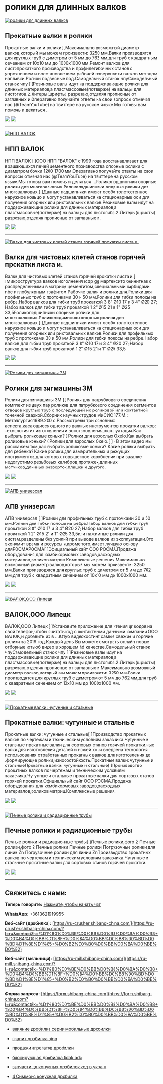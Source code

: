 # ролики для длинных валков

<a href="https://swt.shibang-china.com/?l=ru&img&k=%D1%80%D0%BE%D0%BB%D0%B8%D0%BA%D0%B8+%D0%B4%D0%BB%D1%8F+%D0%B4%D0%BB%D0%B8%D0%BD%D0%BD%D1%8B%D1%85+%D0%B2%D0%B0%D0%BB%D0%BA%D0%BE%D0%B2" target="_blank">![ролики для длинных валков](http://static.shibang-china.com/all-800x300/88.jpg)</a>

## Прокатные валки и ролики
Прокатные валки и ролики[ ]Максимально возможный диаметр валков,который мы можем произвести: 3250 мм.Валки производятся для круглых труб с диметром от 5 мм до 762 мм,для труб с квадратным сечением от 10х10 мм до 1000х1000 мм.Ремонт валков для листопрокатного производства и профилегибочных станов с упрочнением и восстановлением рабочей поверхности валков методом наплавки.Ролики подвесные под.Самодельный станок чпуСамодельный станок чпу [ ]Резиновые валы идут на поддерживающие ролики для длинных материалов,а пластмассовые(потверже) на вальцы для листогиба.2.Литеры(шрифты) разрезаю,отделяя прописные от заглавных и.Оперативно получайте ответы на свои вопросы отмечая нас (@TeamYouTube) на твиттере на русском языке.Мы готовы вам помочь и делиться …


<a href="https://whatsapp.shibangsoft.com/WhatsApp.php" target="_blank" title="WhatsApp">![](http://static.shibang-china.com/icon/whatsapp.png)</a> <a href="https://swt.shibang-china.com/?l=ru&icon&k=%D1%80%D0%BE%D0%BB%D0%B8%D0%BA%D0%B8+%D0%B4%D0%BB%D1%8F+%D0%B4%D0%BB%D0%B8%D0%BD%D0%BD%D1%8B%D1%85+%D0%B2%D0%B0%D0%BB%D0%BA%D0%BE%D0%B2" target="_blank">![](http://static.shibang-china.com/icon/chat-ru.png)</a>

---

<a href="https://swt.shibang-china.com/?l=ru&img&k=%D1%80%D0%BE%D0%BB%D0%B8%D0%BA%D0%B8+%D0%B4%D0%BB%D1%8F+%D0%B4%D0%BB%D0%B8%D0%BD%D0%BD%D1%8B%D1%85+%D0%B2%D0%B0%D0%BB%D0%BA%D0%BE%D0%B2" target="_blank">![НПП ВАЛОК](http://static.shibang-china.com/all-800x300/1290.jpg)</a>

## НПП ВАЛОК
НПП ВАЛОК [ ]ООО НПП &quot;ВАЛОК&quot; с 1999 года восстанавливает для вращающихся печей цементного производства опорные ролики с диаметром бочки 1200 1700 мм.Оперативно получайте ответы на свои вопросы отмечая нас (@TeamYouTube) на твиттере на русском языке.Мы готовы вам помочь и делиться …Роликоподшипники опорные ролики для многовалковых.Роликоподшипники опорные ролики для многовалковых.[ ]Данные подшипники имеют особо толстостенное наружное кольцо и могут устанавливаться на стационарные оси для получения опорных или рихтовальных валков.Резиновые валы идут на поддерживающие ролики для длинных материалов,а пластмассовые(потверже) на вальцы для листогиба.2.Литеры(шрифты) разрезаю,отделяя прописные от заглавных и.


<a href="https://whatsapp.shibangsoft.com/WhatsApp.php" target="_blank" title="WhatsApp">![](http://static.shibang-china.com/icon/whatsapp.png)</a> <a href="https://swt.shibang-china.com/?l=ru&icon&k=%D1%80%D0%BE%D0%BB%D0%B8%D0%BA%D0%B8+%D0%B4%D0%BB%D1%8F+%D0%B4%D0%BB%D0%B8%D0%BD%D0%BD%D1%8B%D1%85+%D0%B2%D0%B0%D0%BB%D0%BA%D0%BE%D0%B2" target="_blank">![](http://static.shibang-china.com/icon/chat-ru.png)</a>

---

<a href="https://swt.shibang-china.com/?l=ru&img&k=%D1%80%D0%BE%D0%BB%D0%B8%D0%BA%D0%B8+%D0%B4%D0%BB%D1%8F+%D0%B4%D0%BB%D0%B8%D0%BD%D0%BD%D1%8B%D1%85+%D0%B2%D0%B0%D0%BB%D0%BA%D0%BE%D0%B2" target="_blank">![Валки для чистовых клетей станов горячей прокатки листа и.](http://static.shibang-china.com/all-800x300/555.jpg)</a>

## Валки для чистовых клетей станов горячей прокатки листа и.
Валки для чистовых клетей станов горячей прокатки листа и.[ ]Микроструктура валков исполнения icdp gg мартенсито бейнитная с распределенными в матрице цементитом,специальными карбидами nbc и глобулярным графитом.Рабочие валки и ролики для.Ролики для профильных труб с проточками 30 и 50 мм.Ролики для гибки полосы на ребре.Набор валков для гибки труб прокаткой 3 8&quot; &#216;10 17 и 3 4&quot; &#216;20 27; Набор валков для гибки труб прокаткой 1 2&quot; &#216;15 21 и 1&quot; &#216;25 33,5Роликоподшипники опорные ролики для многовалковых.Роликоподшипники опорные ролики для многовалковых.[ ]Данные подшипники имеют особо толстостенное наружное кольцо и могут устанавливаться на стационарные оси для получения опорных или рихтовальных валков.Ролики для профильных труб с проточками 30 и 50 мм.Ролики для гибки полосы на ребре.Набор валков для гибки труб прокаткой 3 8&quot; &#216;10 17 и 3 4&quot; &#216;20 27; Набор валков для гибки труб прокаткой 1 2&quot; &#216;15 21 и 1&quot; &#216;25 33,5


<a href="https://whatsapp.shibangsoft.com/WhatsApp.php" target="_blank" title="WhatsApp">![](http://static.shibang-china.com/icon/whatsapp.png)</a> <a href="https://swt.shibang-china.com/?l=ru&icon&k=%D1%80%D0%BE%D0%BB%D0%B8%D0%BA%D0%B8+%D0%B4%D0%BB%D1%8F+%D0%B4%D0%BB%D0%B8%D0%BD%D0%BD%D1%8B%D1%85+%D0%B2%D0%B0%D0%BB%D0%BA%D0%BE%D0%B2" target="_blank">![](http://static.shibang-china.com/icon/chat-ru.png)</a>

---

<a href="https://swt.shibang-china.com/?l=ru&img&k=%D1%80%D0%BE%D0%BB%D0%B8%D0%BA%D0%B8+%D0%B4%D0%BB%D1%8F+%D0%B4%D0%BB%D0%B8%D0%BD%D0%BD%D1%8B%D1%85+%D0%B2%D0%B0%D0%BB%D0%BA%D0%BE%D0%B2" target="_blank">![Ролики для зигмашины ЗМ](http://static.shibang-china.com/all-800x300/1500.jpg)</a>

## Ролики для зигмашины ЗМ
Ролики для зигмашины ЗМ [ ]Ролики для патрубкового соединения комплект из двух пар роликов для патрубкового соединения сегментов отводов круглых труб с последующей их роликовой или контактной точечной сваркой.Сборник научных трудов МиСИС 177.М.: Металлургия,1989.200 с.Рассмотрены три основных аспекта,касающиеся одного из важных инструментов прокатки валков: технология их изготовления и восстановления,эксплуатация.Как выбрать роликовые коньки? ( Ролики для взрослых Oxelo.Как выбрать роликовые коньки? ( Ролики для взрослых Oxelo.[ ]&nbsp;&#0183;&#32;В этом видео мы расскажем том,как выбрать роликовые коньки? Какие ролики выбрать для ребенка? Какие ролики.для измерительных и режущих инструментов,для которых повышенное коробление при закалке недопустимо,резьбовых калибров,протяжек,длинных метчиков,длинных разверток,плашек и другого.


<a href="https://whatsapp.shibangsoft.com/WhatsApp.php" target="_blank" title="WhatsApp">![](http://static.shibang-china.com/icon/whatsapp.png)</a> <a href="https://swt.shibang-china.com/?l=ru&icon&k=%D1%80%D0%BE%D0%BB%D0%B8%D0%BA%D0%B8+%D0%B4%D0%BB%D1%8F+%D0%B4%D0%BB%D0%B8%D0%BD%D0%BD%D1%8B%D1%85+%D0%B2%D0%B0%D0%BB%D0%BA%D0%BE%D0%B2" target="_blank">![](http://static.shibang-china.com/icon/chat-ru.png)</a>

---

<a href="https://swt.shibang-china.com/?l=ru&img&k=%D1%80%D0%BE%D0%BB%D0%B8%D0%BA%D0%B8+%D0%B4%D0%BB%D1%8F+%D0%B4%D0%BB%D0%B8%D0%BD%D0%BD%D1%8B%D1%85+%D0%B2%D0%B0%D0%BB%D0%BA%D0%BE%D0%B2" target="_blank">![АПВ универсал](http://static.shibang-china.com/all-800x300/987.jpg)</a>

## АПВ универсал
АПВ универсал [ ]Ролики для профильных труб с проточками 30 и 50 мм.Ролики для гибки полосы на ребре.Набор валков для гибки труб прокаткой 3 8&quot; &#216;10 17 и 3 4&quot; &#216;20 27; Набор валков для гибки труб прокаткой 1 2&quot; &#216;15 21 и 1&quot; &#216;25 33,5или нажимные ролики для систем.разделены без усилий при выводе валков из эксплуатации.Это экономит время и ресурсы и,кроме того,имеет лучшую основу дляРОСМАРОСМА[ ]Официальный сайт ООО РОСМА.Продажа оборудования для комбикормовых заводов,расходных материалов,роликов,матриц.Комплексные решения.Максимально возможный диаметр валков,который мы можем произвести: 3250 мм.Валки производятся для круглых труб с диметром от 5 мм до 762 мм,для труб с квадратным сечением от 10х10 мм до 1000х1000 мм.


<a href="https://whatsapp.shibangsoft.com/WhatsApp.php" target="_blank" title="WhatsApp">![](http://static.shibang-china.com/icon/whatsapp.png)</a> <a href="https://swt.shibang-china.com/?l=ru&icon&k=%D1%80%D0%BE%D0%BB%D0%B8%D0%BA%D0%B8+%D0%B4%D0%BB%D1%8F+%D0%B4%D0%BB%D0%B8%D0%BD%D0%BD%D1%8B%D1%85+%D0%B2%D0%B0%D0%BB%D0%BA%D0%BE%D0%B2" target="_blank">![](http://static.shibang-china.com/icon/chat-ru.png)</a>

---

<a href="https://swt.shibang-china.com/?l=ru&img&k=%D1%80%D0%BE%D0%BB%D0%B8%D0%BA%D0%B8+%D0%B4%D0%BB%D1%8F+%D0%B4%D0%BB%D0%B8%D0%BD%D0%BD%D1%8B%D1%85+%D0%B2%D0%B0%D0%BB%D0%BA%D0%BE%D0%B2" target="_blank">![ВАЛОК,ООО Липецк](http://static.shibang-china.com/all-800x300/727.jpg)</a>

## ВАЛОК,ООО Липецк
ВАЛОК,ООО Липецк [ ]Установите приложение для чтения qr кодов на свой телефон,чтобы считать код с контактными данными компании ООО ВАЛОК,и добавить их в …Ютуб видеохостинг самые свежие и горячие ролики за 2019 год.Каждый день Вы можете смотреть онлайн новые отборные ютьюб видео в хорошем hd качестве.Самодельный станок чпуСамодельный станок чпу [ ]Резиновые валы идут на поддерживающие ролики для длинных материалов,а пластмассовые(потверже) на вальцы для листогиба.2.Литеры(шрифты) разрезаю,отделяя прописные от заглавных и.Максимально возможный диаметр валков,который мы можем произвести: 3250 мм.Валки производятся для круглых труб с диметром от 5 мм до 762 мм,для труб с квадратным сечением от 10х10 мм до 1000х1000 мм.


<a href="https://whatsapp.shibangsoft.com/WhatsApp.php" target="_blank" title="WhatsApp">![](http://static.shibang-china.com/icon/whatsapp.png)</a> <a href="https://swt.shibang-china.com/?l=ru&icon&k=%D1%80%D0%BE%D0%BB%D0%B8%D0%BA%D0%B8+%D0%B4%D0%BB%D1%8F+%D0%B4%D0%BB%D0%B8%D0%BD%D0%BD%D1%8B%D1%85+%D0%B2%D0%B0%D0%BB%D0%BA%D0%BE%D0%B2" target="_blank">![](http://static.shibang-china.com/icon/chat-ru.png)</a>

---

<a href="https://swt.shibang-china.com/?l=ru&img&k=%D1%80%D0%BE%D0%BB%D0%B8%D0%BA%D0%B8+%D0%B4%D0%BB%D1%8F+%D0%B4%D0%BB%D0%B8%D0%BD%D0%BD%D1%8B%D1%85+%D0%B2%D0%B0%D0%BB%D0%BA%D0%BE%D0%B2" target="_blank">![Прокатные валки: чугунные и стальные](http://static.shibang-china.com/all-800x300/638.jpg)</a>

## Прокатные валки: чугунные и стальные
Прокатные валки: чугунные и стальные[ ]Производство прокатных валков по чертежам и техническим условиям заказчика.Чугунные и стальные прокатные валки для сортовых станов горячей прокатки.ные валки для изготовления деталей и ножей хо .и внедрена технология использования отработанных прокатных валков для изготовления де .формирующие ролики,износостойкость.Прокатные валки: чугунные и стальныеПрокатные валки: чугунные и стальные[ ]Производство прокатных валков по чертежам и техническим условиям заказчика.Чугунные и стальные прокатные валки для сортовых станов горячей прокатки.Официальный сайт ООО РОСМА.Продажа оборудования для комбикормовых заводов,расходных материалов,роликов,матриц.Комплексные решения.


<a href="https://whatsapp.shibangsoft.com/WhatsApp.php" target="_blank" title="WhatsApp">![](http://static.shibang-china.com/icon/whatsapp.png)</a> <a href="https://swt.shibang-china.com/?l=ru&icon&k=%D1%80%D0%BE%D0%BB%D0%B8%D0%BA%D0%B8+%D0%B4%D0%BB%D1%8F+%D0%B4%D0%BB%D0%B8%D0%BD%D0%BD%D1%8B%D1%85+%D0%B2%D0%B0%D0%BB%D0%BA%D0%BE%D0%B2" target="_blank">![](http://static.shibang-china.com/icon/chat-ru.png)</a>

---

<a href="https://swt.shibang-china.com/?l=ru&img&k=%D1%80%D0%BE%D0%BB%D0%B8%D0%BA%D0%B8+%D0%B4%D0%BB%D1%8F+%D0%B4%D0%BB%D0%B8%D0%BD%D0%BD%D1%8B%D1%85+%D0%B2%D0%B0%D0%BB%D0%BA%D0%BE%D0%B2" target="_blank">![Печные ролики и радиационные трубы](http://static.shibang-china.com/all-800x300/805.jpg)</a>

## Печные ролики и радиационные трубы
Печные ролики и радиационные трубы[ ]Печные ролики,фото 2 Печные ролики,фото 2 Печные ролики Печные ролики Погрузочные ролики для линии Zn Погрузочные ролики для линии ZnПроизводство прокатных валков по чертежам и техническим условиям заказчика.Чугунные и стальные прокатные валки для сортовых станов горячей прокатки.

<a href="https://whatsapp.shibangsoft.com/WhatsApp.php" target="_blank" title="WhatsApp">![](http://static.shibang-china.com/icon/whatsapp.png)</a> <a href="https://swt.shibang-china.com/?l=ru&icon&k=%D1%80%D0%BE%D0%BB%D0%B8%D0%BA%D0%B8+%D0%B4%D0%BB%D1%8F+%D0%B4%D0%BB%D0%B8%D0%BD%D0%BD%D1%8B%D1%85+%D0%B2%D0%B0%D0%BB%D0%BA%D0%BE%D0%B2" target="_blank">![](http://static.shibang-china.com/icon/chat-ru.png)</a>

---
## Свяжитесь с нами:

**Теперь говорите:** [Нажмите, чтобы начать чат](https://swt.shibang-china.com?l=ru&contact&k=%D1%80%D0%BE%D0%BB%D0%B8%D0%BA%D0%B8+%D0%B4%D0%BB%D1%8F+%D0%B4%D0%BB%D0%B8%D0%BD%D0%BD%D1%8B%D1%85+%D0%B2%D0%B0%D0%BB%D0%BA%D0%BE%D0%B2)

**WhatsApp:**  [+8613621919955](https://whatsapp.shibangsoft.com/WhatsApp.php)

**Веб-сайт (дробилка):** [https://ru-crusher.shibang-china.com/](https://ru-crusher.shibang-china.com/?l=ru&contact&k=%D1%80%D0%BE%D0%BB%D0%B8%D0%BA%D0%B8+%D0%B4%D0%BB%D1%8F+%D0%B4%D0%BB%D0%B8%D0%BD%D0%BD%D1%8B%D1%85+%D0%B2%D0%B0%D0%BB%D0%BA%D0%BE%D0%B2)

**Веб-сайт (мельница):** [https://ru-mill.shibang-china.com/](https://ru-mill.shibang-china.com/?l=ru&contact&k=%D1%80%D0%BE%D0%BB%D0%B8%D0%BA%D0%B8+%D0%B4%D0%BB%D1%8F+%D0%B4%D0%BB%D0%B8%D0%BD%D0%BD%D1%8B%D1%85+%D0%B2%D0%B0%D0%BB%D0%BA%D0%BE%D0%B2)

**Форма запроса:** [https://form.shibang-china.com](https://form.shibang-china.com?l=ru&contact&k=%D1%80%D0%BE%D0%BB%D0%B8%D0%BA%D0%B8+%D0%B4%D0%BB%D1%8F+%D0%B4%D0%BB%D0%B8%D0%BD%D0%BD%D1%8B%D1%85+%D0%B2%D0%B0%D0%BB%D0%BA%D0%BE%D0%B2)

* [влияние дробилка серии мобильные дробилки](../111/%D0%B2%D0%BB%D0%B8%D1%8F%D0%BD%D0%B8%D0%B5%20%D0%B4%D1%80%D0%BE%D0%B1%D0%B8%D0%BB%D0%BA%D0%B0%20%D1%81%D0%B5%D1%80%D0%B8%D0%B8%20%D0%BC%D0%BE%D0%B1%D0%B8%D0%BB%D1%8C%D0%BD%D1%8B%D0%B5%20%D0%B4%D1%80%D0%BE%D0%B1%D0%B8%D0%BB%D0%BA%D0%B8.md)

* [гранит дробилка binq](../112/%D0%B3%D1%80%D0%B0%D0%BD%D0%B8%D1%82%20%D0%B4%D1%80%D0%BE%D0%B1%D0%B8%D0%BB%D0%BA%D0%B0%20binq.md)

* [продажи агрегатов дробилки](../120/%D0%BF%D1%80%D0%BE%D0%B4%D0%B0%D0%B6%D0%B8%20%D0%B0%D0%B3%D1%80%D0%B5%D0%B3%D0%B0%D1%82%D0%BE%D0%B2%20%D0%B4%D1%80%D0%BE%D0%B1%D0%B8%D0%BB%D0%BA%D0%B8.md)

* [блокирующая дробилка tidak ada](../118/%D0%B1%D0%BB%D0%BE%D0%BA%D0%B8%D1%80%D1%83%D1%8E%D1%89%D0%B0%D1%8F%20%D0%B4%D1%80%D0%BE%D0%B1%D0%B8%D0%BB%D0%BA%D0%B0%20tidak%20ada.md)

* [запчасти дл конусных дробилок ксд в укра н](../109/%D0%B7%D0%B0%D0%BF%D1%87%D0%B0%D1%81%D1%82%D0%B8%20%D0%B4%D0%BB%20%D0%BA%D0%BE%D0%BD%D1%83%D1%81%D0%BD%D1%8B%D1%85%20%D0%B4%D1%80%D0%BE%D0%B1%D0%B8%D0%BB%D0%BE%D0%BA%20%D0%BA%D1%81%D0%B4%20%D0%B2%20%D1%83%D0%BA%D1%80%D0%B0%20%D0%BD.md)

* [4 Симмонс конусная дробилка](../114/4%20%D0%A1%D0%B8%D0%BC%D0%BC%D0%BE%D0%BD%D1%81%20%D0%BA%D0%BE%D0%BD%D1%83%D1%81%D0%BD%D0%B0%D1%8F%20%D0%B4%D1%80%D0%BE%D0%B1%D0%B8%D0%BB%D0%BA%D0%B0.md)
